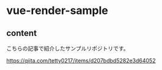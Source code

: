 # vue-render-sample

## content
こちらの記事で紹介したサンプルリポジトリです。

https://qiita.com/tetty0217/items/d207bdbd5282e3d64052
